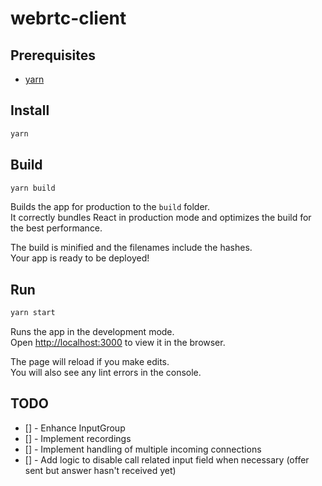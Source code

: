 # webrtc-client

## Prerequisites

- [yarn](https://classic.yarnpkg.com/en/docs/install#debian-stable)

## Install

```sh
yarn
```

## Build

```sh
yarn build
```

Builds the app for production to the `build` folder.<br />
It correctly bundles React in production mode and optimizes the build for the best performance.

The build is minified and the filenames include the hashes.<br />
Your app is ready to be deployed!

## Run

```sh
yarn start
```

Runs the app in the development mode.<br />
Open [http://localhost:3000](http://localhost:3000) to view it in the browser.

The page will reload if you make edits.<br />
You will also see any lint errors in the console.

## TODO

- [] - Enhance InputGroup
- [] - Implement recordings
- [] - Implement handling of multiple incoming connections
- [] - Add logic to disable call related input field when necessary (offer sent but answer hasn't received yet)
